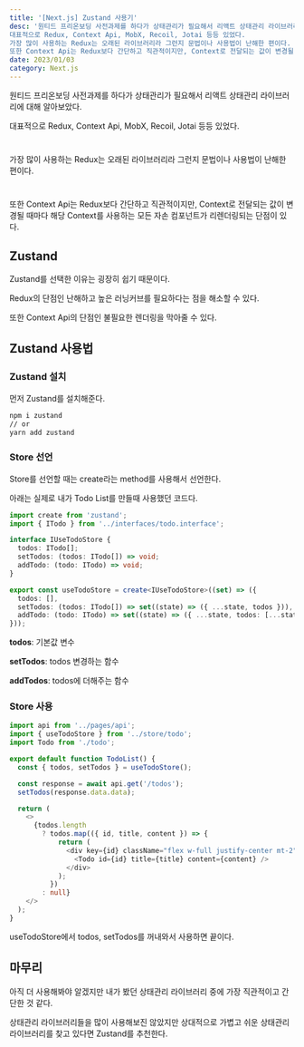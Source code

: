 ```yaml
---
title: '[Next.js] Zustand 사용기'
desc: '원티드 프리온보딩 사전과제를 하다가 상태관리가 필요해서 리액트 상태관리 라이브러리에 대해 알아보았다.
대표적으로 Redux, Context Api, MobX, Recoil, Jotai 등등 있었다.
가장 많이 사용하는 Redux는 오래된 라이브러리라 그런지 문법이나 사용법이 난해한 편이다.
또한 Context Api는 Redux보다 간단하고 직관적이지만, Context로 전달되는 값이 변경될 때마다 해당 Context를 사용하는 모든 자손 컴포넌트가 리렌더링되는 단점이 있다.'
date: 2023/01/03
category: Next.js
---
```


원티드 프리온보딩 사전과제를 하다가 상태관리가 필요해서 리액트 상태관리 라이브러리에 대해 알아보았다.

대표적으로 Redux, Context Api, MobX, Recoil, Jotai 등등 있었다.

#

가장 많이 사용하는 Redux는 오래된 라이브러리라 그런지 문법이나 사용법이 난해한 편이다.

#

또한 Context Api는 Redux보다 간단하고 직관적이지만, Context로 전달되는 값이 변경될 때마다 해당 Context를 사용하는 모든 자손 컴포넌트가 리렌더링되는 단점이 있다.

## Zustand

Zustand를 선택한 이유는 굉장히 쉽기 때문이다.

Redux의 단점인 난해하고 높은 러닝커브를 필요하다는 점을 해소할 수 있다.

또한 Context Api의 단점인 불필요한 렌더링을 막아줄 수 있다.

## Zustand 사용법

### Zustand 설치

먼저 Zustand를 설치해준다.

```bash
npm i zustand
// or
yarn add zustand
```

### Store 선언

Store를 선언할 때는 create라는 method를 사용해서 선언한다.

아래는 실제로 내가 Todo List를 만들때 사용했던 코드다.

```typescript
import create from 'zustand';
import { ITodo } from '../interfaces/todo.interface';

interface IUseTodoStore {
  todos: ITodo[];
  setTodos: (todos: ITodo[]) => void;
  addTodo: (todo: ITodo) => void;
}

export const useTodoStore = create<IUseTodoStore>((set) => ({
  todos: [],
  setTodos: (todos: ITodo[]) => set((state) => ({ ...state, todos })),
  addTodo: (todo: ITodo) => set((state) => ({ ...state, todos: [...state.todos, todo] })),
}));
```

**todos**: 기본값 변수

**setTodos**: todos 변경하는 함수

**addTodos**: todos에 더해주는 함수

### Store 사용

```typescript
import api from '../pages/api';
import { useTodoStore } from '../store/todo';
import Todo from './todo';

export default function TodoList() {
  const { todos, setTodos } = useTodoStore();

  const response = await api.get('/todos');
  setTodos(response.data.data);

  return (
    <>
      {todos.length
        ? todos.map(({ id, title, content }) => {
            return (
              <div key={id} className="flex w-full justify-center mt-2">
                <Todo id={id} title={title} content={content} />
              </div>
            );
          })
        : null}
    </>
  );
}
```

useTodoStore에서 todos, setTodos를 꺼내와서 사용하면 끝이다.

## 마무리

아직 더 사용해봐야 알겠지만 내가 봤던 상태관리 라이브러리 중에 가장 직관적이고 간단한 것 같다.

상태관리 라이브러리들을 많이 사용해보진 않았지만 상대적으로 가볍고 쉬운 상태관리 라이브러리를 찾고 있다면 Zustand를 추천한다.
